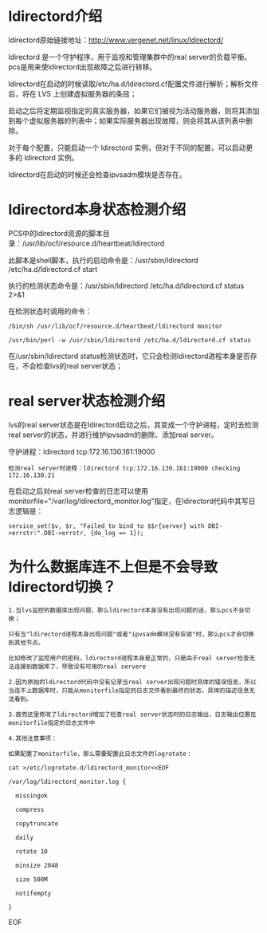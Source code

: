 # ldirectord介绍
ldirectord原始链接地址：http://www.vergenet.net/linux/ldirectord/ 

ldirectord 是一个守护程序，用于监视和管理集群中的real server的负载平衡。pcs是用来使ldirectord出现故障之后进行转移。

ldirectord在启动的时候读取/etc/ha.d/ldirectord.cf配置文件进行解析；解析文件后，将在 LVS 上创建虚拟服务器的条目；

启动之后将定期监视指定的真实服务器，如果它们被视为活动服务器，则将其添加到每个虚拟服务器的列表中；如果实际服务器出现故障，则会将其从该列表中删除。

对于每个配置，只能启动一个 ldirectord 实例，但对于不同的配置，可以启动更多的 ldirectord 实例。

ldirectord在启动的时候还会检查ipvsadm模块是否存在。

# ldirectord本身状态检测介绍

PCS中的ldirectord资源的脚本目录：/usr/lib/ocf/resource.d/heartbeat/ldirectord

此脚本是shell脚本，执行的启动命令是：/usr/sbin/ldirectord /etc/ha.d/ldirectord.cf start

执行的检测状态命令是：/usr/sbin/ldirectord /etc/ha.d/ldirectord.cf status 2>&1

在检测状态时调用的命令：

    /bin/sh /usr/lib/ocf/resource.d/heartbeat/ldirectord monitor

    /usr/bin/perl -w /usr/sbin/ldirectord /etc/ha.d/ldirectord.cf status

在/usr/sbin/ldirectord status检测状态时，它只会检测ldirectord进程本身是否存在，不会检查lvs的real server状态；

# real server状态检测介绍

lvs的real server状态是在ldirectord启动之后，其变成一个守护进程，定时去检测real server的状态，并进行维护ipvsadm的删除、添加real server。

守护进程：ldirectord tcp:172.16.130.161:19000

    检测real server时进程：ldirectord tcp:172.16.130.161:19000 checking 172.16.130.21

在启动之后对real server检查的日志可以使用monitorfile="/var/log/ldirectord_monitor.log"指定，在ldirectord代码中其写日志逻辑是：

    service_set($v, $r, "Failed to bind to $$r{server} with DBI->errstr:".DBI->errstr, {do_log => 1});



# 为什么数据库连不上但是不会导致ldirectord切换？

    1.当lvs监控的数据库出现问题，那么ldirectord本身没有出现问题的话，那么pcs不会切换；

    只有当"ldirectord进程本身出现问题"或者"ipvsadm模块没有安装"时，那么pcs才会切换到其他节点。

    比如修改了监控用户的密码，ldirectord进程本身是正常的，只是由于real server检查无法连接到数据库了，导致没有可用的real servere

    2.因为原始的ldirectord代码中没有记录当real server出现问题时具体的错误信息，所以当连不上数据库时，只能从monitorfile指定的日志文件看到最终的状态，具体的描述信息无法看到。

    3.故而这里修改了ldirectord增加了检查real server状态时的日志输出，日志输出位置在monitorfile指定的日志文件中

    4.其他注意事项：

    如果配置了monitorfile，那么需要配置此日志文件的logrotate：

    cat >/etc/logrotate.d/ldirectord_monitor<<EOF

    /var/log/ldirectord_monitor.log {
    
      missingok
    
      compress
    
      copytruncate
    
      daily
    
      rotate 10
    
      minsize 2048
    
      size 500M
    
      notifempty

    }
   EOF

